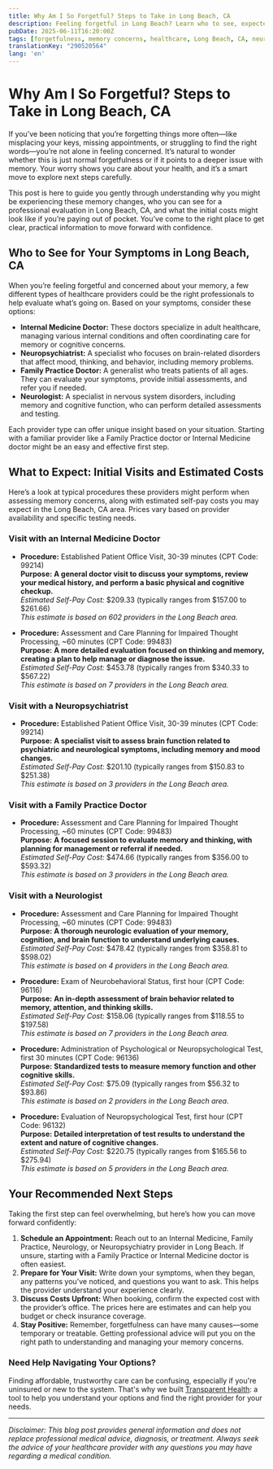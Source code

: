 ```yaml
---
title: Why Am I So Forgetful? Steps to Take in Long Beach, CA  
description: Feeling forgetful in Long Beach? Learn who to see, expected costs, and next steps to understanding your memory concerns.  
pubDate: 2025-06-11T16:20:00Z
tags: [forgetfulness, memory concerns, healthcare, Long Beach, CA, neurology, family practice]
translationKey: "290520564"
lang: 'en'
---
```


# Why Am I So Forgetful? Steps to Take in Long Beach, CA

If you’ve been noticing that you’re forgetting things more often—like misplacing your keys, missing appointments, or struggling to find the right words—you’re not alone in feeling concerned. It’s natural to wonder whether this is just normal forgetfulness or if it points to a deeper issue with memory. Your worry shows you care about your health, and it’s a smart move to explore next steps carefully.

This post is here to guide you gently through understanding why you might be experiencing these memory changes, who you can see for a professional evaluation in Long Beach, CA, and what the initial costs might look like if you’re paying out of pocket. You’ve come to the right place to get clear, practical information to move forward with confidence.

## Who to See for Your Symptoms in Long Beach, CA

When you’re feeling forgetful and concerned about your memory, a few different types of healthcare providers could be the right professionals to help evaluate what’s going on. Based on your symptoms, consider these options:

- **Internal Medicine Doctor:** These doctors specialize in adult healthcare, managing various internal conditions and often coordinating care for memory or cognitive concerns.
- **Neuropsychiatrist:** A specialist who focuses on brain-related disorders that affect mood, thinking, and behavior, including memory problems.
- **Family Practice Doctor:** A generalist who treats patients of all ages. They can evaluate your symptoms, provide initial assessments, and refer you if needed.
- **Neurologist:** A specialist in nervous system disorders, including memory and cognitive function, who can perform detailed assessments and testing.

Each provider type can offer unique insight based on your situation. Starting with a familiar provider like a Family Practice doctor or Internal Medicine doctor might be an easy and effective first step.

## What to Expect: Initial Visits and Estimated Costs

Here’s a look at typical procedures these providers might perform when assessing memory concerns, along with estimated self-pay costs you may expect in the Long Beach, CA area. Prices vary based on provider availability and specific testing needs.

### Visit with an Internal Medicine Doctor

- **Procedure:** Established Patient Office Visit, 30-39 minutes (CPT Code: 99214)  
  **Purpose:** **A general doctor visit to discuss your symptoms, review your medical history, and perform a basic physical and cognitive checkup.**  
  *Estimated Self-Pay Cost:* $209.33 (typically ranges from $157.00 to $261.66)  
  *This estimate is based on 602 providers in the Long Beach area.*

- **Procedure:** Assessment and Care Planning for Impaired Thought Processing, ~60 minutes (CPT Code: 99483)  
  **Purpose:** **A more detailed evaluation focused on thinking and memory, creating a plan to help manage or diagnose the issue.**  
  *Estimated Self-Pay Cost:* $453.78 (typically ranges from $340.33 to $567.22)  
  *This estimate is based on 7 providers in the Long Beach area.*

### Visit with a Neuropsychiatrist

- **Procedure:** Established Patient Office Visit, 30-39 minutes (CPT Code: 99214)  
  **Purpose:** **A specialist visit to assess brain function related to psychiatric and neurological symptoms, including memory and mood changes.**  
  *Estimated Self-Pay Cost:* $201.10 (typically ranges from $150.83 to $251.38)  
  *This estimate is based on 3 providers in the Long Beach area.*

### Visit with a Family Practice Doctor

- **Procedure:** Assessment and Care Planning for Impaired Thought Processing, ~60 minutes (CPT Code: 99483)  
  **Purpose:** **A focused session to evaluate memory and thinking, with planning for management or referral if needed.**  
  *Estimated Self-Pay Cost:* $474.66 (typically ranges from $356.00 to $593.32)  
  *This estimate is based on 3 providers in the Long Beach area.*

### Visit with a Neurologist

- **Procedure:** Assessment and Care Planning for Impaired Thought Processing, ~60 minutes (CPT Code: 99483)  
  **Purpose:** **A thorough neurologic evaluation of your memory, cognition, and brain function to understand underlying causes.**  
  *Estimated Self-Pay Cost:* $478.42 (typically ranges from $358.81 to $598.02)  
  *This estimate is based on 4 providers in the Long Beach area.*

- **Procedure:** Exam of Neurobehavioral Status, first hour (CPT Code: 96116)  
  **Purpose:** **An in-depth assessment of brain behavior related to memory, attention, and thinking skills.**  
  *Estimated Self-Pay Cost:* $158.06 (typically ranges from $118.55 to $197.58)  
  *This estimate is based on 7 providers in the Long Beach area.*

- **Procedure:** Administration of Psychological or Neuropsychological Test, first 30 minutes (CPT Code: 96136)  
  **Purpose:** **Standardized tests to measure memory function and other cognitive skills.**  
  *Estimated Self-Pay Cost:* $75.09 (typically ranges from $56.32 to $93.86)  
  *This estimate is based on 2 providers in the Long Beach area.*

- **Procedure:** Evaluation of Neuropsychological Test, first hour (CPT Code: 96132)  
  **Purpose:** **Detailed interpretation of test results to understand the extent and nature of cognitive changes.**  
  *Estimated Self-Pay Cost:* $220.75 (typically ranges from $165.56 to $275.94)  
  *This estimate is based on 5 providers in the Long Beach area.*

## Your Recommended Next Steps

Taking the first step can feel overwhelming, but here’s how you can move forward confidently:

1. **Schedule an Appointment:** Reach out to an Internal Medicine, Family Practice, Neurology, or Neuropsychiatry provider in Long Beach. If unsure, starting with a Family Practice or Internal Medicine doctor is often easiest.  
2. **Prepare for Your Visit:** Write down your symptoms, when they began, any patterns you’ve noticed, and questions you want to ask. This helps the provider understand your experience clearly.  
3. **Discuss Costs Upfront:** When booking, confirm the expected cost with the provider’s office. The prices here are estimates and can help you budget or check insurance coverage.  
4. **Stay Positive:** Remember, forgetfulness can have many causes—some temporary or treatable. Getting professional advice will put you on the right path to understanding and managing your memory concerns.

### Need Help Navigating Your Options?

Finding affordable, trustworthy care can be confusing, especially if you're uninsured or new to the system. That's why we built [Transparent Health](https://transparenthealth.ai): a tool to help you understand your options and find the right provider for your needs. 

---

*Disclaimer: This blog post provides general information and does not replace professional medical advice, diagnosis, or treatment. Always seek the advice of your healthcare provider with any questions you may have regarding a medical condition.*
